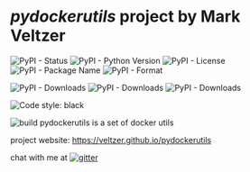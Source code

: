 
# *pydockerutils* project by Mark Veltzer

![PyPI - Status](https://img.shields.io/pypi/status/pydockerutils)
![PyPI - Python Version](https://img.shields.io/pypi/pyversions/pydockerutils)
![PyPI - License](https://img.shields.io/pypi/l/pydockerutils)
![PyPI - Package Name](https://img.shields.io/pypi/v/pydockerutils)
![PyPI - Format](https://img.shields.io/pypi/format/pydockerutils)

![PyPI - Downloads](https://img.shields.io/pypi/dd/pydockerutils)
![PyPI - Downloads](https://img.shields.io/pypi/dw/pydockerutils)
![PyPI - Downloads](https://img.shields.io/pypi/dm/pydockerutils)

![Code style: black](https://img.shields.io/badge/code%20style-black-000000.svg)

![build](https://github.com/veltzer/pydockerutils/workflows/build/badge.svg)
pydockerutils is a set of docker utils

project website: https://veltzer.github.io/pydockerutils

chat with me at [![gitter](https://badges.gitter.im/Join%20Chat.svg)](https://gitter.im/veltzer/mark.veltzer)


